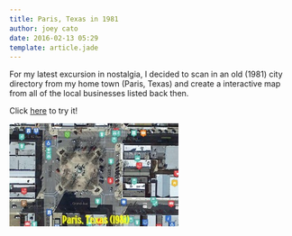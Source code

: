 ```yaml
---
title: Paris, Texas in 1981
author: joey cato
date: 2016-02-13 05:29
template: article.jade
---
```


For my latest excursion in nostalgia, I decided to scan in an old (1981) city directory from my home town (Paris, Texas)
and create a interactive map from all of the local businesses listed back then.

<span class="more"></span>

Click [here](http://gorch.com/paris1981) to try it!

![paristx1981](paristx1981.jpg)
